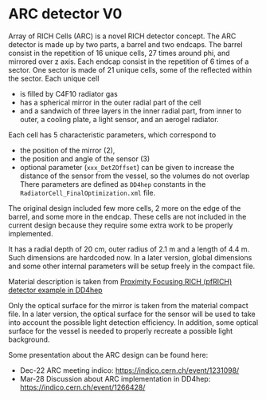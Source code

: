 ARC detector V0
=======================

Array of RICH Cells (ARC) is a novel RICH detector concept. The ARC detector is made up by two parts, a barrel and two endcaps. The barrel consist in the repetition of 16 unique cells, 27 times around phi, and mirrored over z axis. Each endcap consist in the repetition of 6 times of a sector. One sector is made of 21 unique cells, some of the reflected within the sector. Each unique cell
* is filled by C4F10 radiator gas
* has a spherical mirror in the outer radial part of the cell
* and a sandwich of three layers in the inner radial part, from inner to outer, a cooling plate, a light sensor, and an aerogel radiator.

Each cell has 5 characteristic parameters, which correspond to
* the position of the mirror (2),
* the position and angle of the sensor (3)
* optional parameter (`xxx_DetZOffset`) can be given to increase the distance of the sensor from the vessel, so the volumes do not overlap
There parameters are defined as `DD4hep` constants in the `RadiatorCell_FinalOptimization.xml` file.

The original design included few more cells, 2 more on the edge of the barrel, and some more in the endcap. These cells are not included in the current design because they require some extra work to be properly implemented.

It has a radial depth of 20 cm, outer radius of 2.1 m and a length of 4.4 m. Such dimensions are hardcoded now. In a later version, global dimensions and some other internal parameters will be setup freely in the compact file.

Material description is taken from [Proximity Focusing RICH (pfRICH) detector example in DD4hep](https://github.com/AIDASoft/DD4hep/tree/master/examples/OpticalTracker)

Only the optical surface for the mirror is taken from the material compact file. In a later version, the optical surface for the sensor will be used to take into account the possible light detection efficiency. In addition, some optical surface for the vessel is needed to properly recreate a possible light background.

Some presentation about the ARC design can be found here:
* Dec-22 ARC meeting indico: https://indico.cern.ch/event/1231098/
* Mar-28 Discussion about ARC implementation in DD4hep: https://indico.cern.ch/event/1266428/
